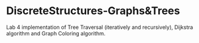 # DiscreteStructures-Graphs&Trees
Lab 4 implementation of Tree Traversal (iteratively and recursively), Dijkstra algorithm and Graph Coloring algorithm.
